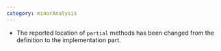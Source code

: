 ```yaml
---
category: minorAnalysis
---
```

* The reported location of `partial` methods has been changed from the definition to the implementation part.
